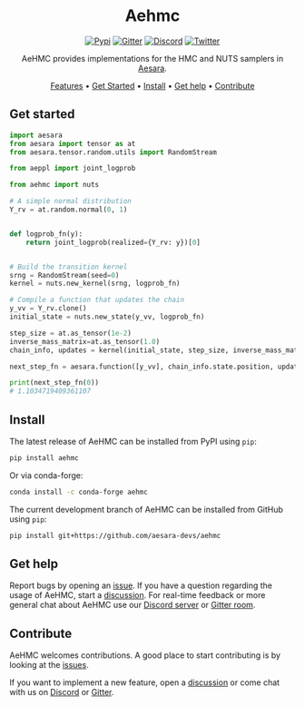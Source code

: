 <div align="center">

# Aehmc

[![Pypi][pypi-badge]][pypi]
[![Gitter][gitter-badge]][gitter]
[![Discord][discord-badge]][discord]
[![Twitter][twitter-badge]][twitter]

AeHMC provides implementations for the HMC and NUTS samplers in [Aesara](https://github.com/aesara-devs/aesara).

[Features](#features) •
[Get Started](#get-started) •
[Install](#install) •
[Get help](#get-help) •
[Contribute](#contribute)

</div>

## Get started

``` python
import aesara
from aesara import tensor as at
from aesara.tensor.random.utils import RandomStream

from aeppl import joint_logprob

from aehmc import nuts

# A simple normal distribution
Y_rv = at.random.normal(0, 1)


def logprob_fn(y):
    return joint_logprob(realized={Y_rv: y})[0]


# Build the transition kernel
srng = RandomStream(seed=0)
kernel = nuts.new_kernel(srng, logprob_fn)

# Compile a function that updates the chain
y_vv = Y_rv.clone()
initial_state = nuts.new_state(y_vv, logprob_fn)

step_size = at.as_tensor(1e-2)
inverse_mass_matrix=at.as_tensor(1.0)
chain_info, updates = kernel(initial_state, step_size, inverse_mass_matrix)

next_step_fn = aesara.function([y_vv], chain_info.state.position, updates=updates)

print(next_step_fn(0))
# 1.1034719409361107
```

## Install

The latest release of AeHMC can be installed from PyPI using ``pip``:

``` bash
pip install aehmc
```

Or via conda-forge:

``` bash
conda install -c conda-forge aehmc
```

The current development branch of AeHMC can be installed from GitHub using ``pip``:

``` bash
pip install git+https://github.com/aesara-devs/aehmc
```

## Get help

Report bugs by opening an [issue][issues]. If you have a question regarding the usage of AeHMC, start a [discussion][discussions]. For real-time feedback or more general chat about AeHMC use our [Discord server][discord] or [Gitter room][gitter].

## Contribute

AeHMC welcomes contributions. A good place to start contributing is by looking at the [issues][issues].

If you want to implement a new feature, open a [discussion][discussions] or come chat with us on [Discord][discord] or [Gitter][gitter].

[contributors]: https://github.com/aesara-devs/aehmc/graphs/contributors
[contributors-badge]: https://img.shields.io/github/contributors/aesara-devs/aehmc?style=flat-square&logo=github&logoColor=white&color=ECEFF4
[discussions]: https://github.com/aesara-devs/aehmc/discussions
[downloads-badge]: https://img.shields.io/pypi/dm/aehmc?style=flat-square&logo=pypi&logoColor=white&color=8FBCBB
[discord]: https://discord.gg/h3sjmPYuGJ
[discord-badge]: https://img.shields.io/discord/1072170173785723041?color=81A1C1&logo=discord&logoColor=white&style=flat-square
[gitter]: https://gitter.im/aesara-devs/aehmc
[gitter-badge]: https://img.shields.io/gitter/room/aesara-devs/aehmc?color=81A1C1&logo=matrix&logoColor=white&style=flat-square
[issues]: https://github.com/aesara-devs/aehmc/issues
[releases]: https://github.com/aesara-devs/aehmc/releases
[twitter]: https://twitter.com/AesaraDevs
[twitter-badge]: https://img.shields.io/twitter/follow/AesaraDevs?style=social
[pypi]: https://pypi.org/project/aehmc/
[pypi-badge]: https://img.shields.io/pypi/v/aehmc?color=ECEFF4&logo=python&logoColor=white&style=flat-square
